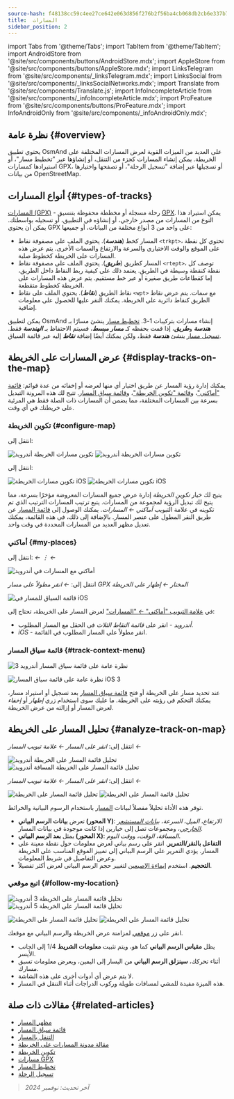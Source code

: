 ```yaml
---
source-hash: f48138cc59c4ee27ce642e063d856f276b2f56ba4cb068db2cb6e337b797c4c1
title:  المسارات
sidebar_position: 2
---
```

import Tabs from '@theme/Tabs';
import TabItem from '@theme/TabItem';
import AndroidStore from '@site/src/components/buttons/AndroidStore.mdx';
import AppleStore from '@site/src/components/buttons/AppleStore.mdx';
import LinksTelegram from '@site/src/components/_linksTelegram.mdx';
import LinksSocial from '@site/src/components/_linksSocialNetworks.mdx';
import Translate from '@site/src/components/Translate.js';
import InfoIncompleteArticle from '@site/src/components/_infoIncompleteArticle.mdx';
import ProFeature from '@site/src/components/buttons/ProFeature.mdx';
import InfoAndroidOnly from '@site/src/components/_infoAndroidOnly.mdx';



## نظرة عامة {#overview}

يحتوي تطبيق OsmAnd على العديد من الميزات القوية لعرض المسارات المختلفة على الخريطة. يمكن إنشاء المسارات كجزء من التنقل، أو إنشاؤها عبر "تخطيط مسار"، أو استيرادها كمسارات GPX، أو تسجيلها عبر إضافة "تسجيل الرحلة"، أو تصفحها واختيارها من بيانات OpenStreetMap.


## أنواع المسارات {#types-of-tracks}

[المسارات (GPX)](#display-tracks-on-the-map) - رحلة مسجلة أو مخططة محفوظة بتنسيق [GPX](https://en.wikipedia.org/wiki/GPS_Exchange_Format). يمكن استيراد هذا النوع من المسارات من مصدر خارجي، أو إنشاؤه في التطبيق، أو تسجيله بواسطتك. يمكن أن يحتوي GPX على واحد من 3 أنواع مختلفة من البيانات، أو جميعها:

- المسار كخط (***هندسة***). يحتوي الملف على مصفوفة نقاط ```<trkpt>```، تحتوي كل نقطة على الموقع والوقت الاختياري والسرعة والارتفاع والسمات الأخرى. يتم عرض هذه المسارات على الخريطة كخطوط صلبة.
- المسار كطريق (***طريق***). يحتوي الملف على مصفوفة نقاط ```<rtept>```، توصف كل نقطة كنقطة وسيطة في الطريق. يعتمد ذلك على كيفية ربط النقاط داخل الطريق، إما كقطاعات طريق صغيرة أو عبر خط مستقيم. يتم عرض هذه المسارات على الخريطة كخطوط متقطعة.
- نقاط الطريق (***نقاط***). يحتوي الملف على نقاط ```<wpt>``` مع سمات. يتم عرض نقاط الطريق كنقاط دائرية على الخريطة. يمكنك النقر عليها للحصول على معلومات إضافية.

يمكن لتطبيق OsmAnd إنشاء مسارات بتركيبات 1-3. [تخطيط مسار](../../plan-route/create-route.md) ينشئ مسارًا بـ ***هندسة*** و***طريق***، إذا قمت بحفظه كـ ***مسار مبسط***، فسيتم الاحتفاظ بـ ***الهندسة*** فقط. [تسجيل مسار](../../plugins/trip-recording.md#new-track-recording) ينشئ ***هندسة*** فقط، ولكن يمكنك أيضًا إضافة ***نقاط*** إليه عبر قائمة السياق.


## عرض المسارات على الخريطة {#display-tracks-on-the-map}

يمكنك إدارة رؤية المسار عن طريق اختيار أي منها لعرضه أو إخفائه من عدة قوائم: [قائمة "أماكني"](#my-places)، و[قائمة "تكوين الخريطة"](#configure-map)، و[قائمة سياق المسار](#track-context-menu). تتيح لك هذه المرونة التبديل بسرعة بين المسارات المختلفة، مما يضمن أن المسارات ذات الصلة فقط هي المرئية على خريطتك في أي وقت.

### تكوين الخريطة {#configure-map}

<Tabs groupId="operating-systems" queryString="operating-systems">

<TabItem value="android" label="Android">

انتقل إلى: *<Translate android="true" ids="shared_string_menu,configure_map,shared_string_show,show_gpx"/>*

![تكوين مسارات الخريطة أندرويد](@site/static/img/map/tracks_and_routes/tracks_and_routes_display_1_andr.png)   ![تكوين مسارات الخريطة أندرويد](@site/static/img/map/tracks_and_routes/tracks_and_routes_display_andr.png)  

</TabItem>

<TabItem value="ios" label="iOS">

انتقل إلى: *<Translate ios="true" ids="shared_string_menu,configure_map,shared_string_gpx_tracks"/>*

![تكوين مسارات الخريطة iOS](@site/static/img/personal/tracks/follow_track_1_ios.png)  ![تكوين مسارات الخريطة iOS](@site/static/img/personal/tracks/configure_map_track_menu_ios.png)

</TabItem>

</Tabs>

يتيح لك خيار *تكوين الخريطة* إدارة عرض جميع المسارات المعروضة مؤخرًا بسرعة، مما يتيح لك تبديل الرؤية لمجموعة من المسارات. يتبع ترتيب المسارات الترتيب الذي تم تكوينه في علامة التبويب *أماكني ← المسارات*. يمكنك الوصول إلى [قائمة المسار](../../personal/tracks/manage-tracks.md#track-menu) عن طريق النقر المطول على عنصر المسار. بالإضافة إلى ذلك، في هذه القائمة، يمكنك تعديل مظهر العديد من المسارات المحددة في وقت واحد.

### أماكني {#my-places}

<Tabs groupId="operating-systems" queryString="operating-systems">

<TabItem value="android" label="Android">

انتقل إلى: *<Translate android="true" ids="shared_string_menu,shared_string_my_places,shared_string_gpx_files"/> ← &#8942; ← <Translate android="true" ids="shared_string_show_on_map"/>*

![أماكني مع المسارات في أندرويد](@site/static/img/personal/tracks/one_track_menu_andr.png)

</TabItem>

<TabItem value="ios" label="iOS">

انتقل إلى: *<Translate ios="true" ids="shared_string_menu,shared_string_my_places,shared_string_gpx_tracks"/> ← انقر مطولاً على مسار GPX المختار ← إظهار على الخريطة*

![قائمة السياق للمسار في iOS](@site/static/img/personal/tracks/one_track_menu_ios.png)

</TabItem>

</Tabs>

في [علامة التبويب "أماكني" *←* "المسارات"](../../personal/tracks/manage-tracks.md#manage-tracks) لعرض المسار على الخريطة، تحتاج إلى:

- *أندرويد* - انقر على *قائمة النقاط الثلاث* في الحقل مع المسار المطلوب.
- *iOS* - انقر مطولاً على المسار المطلوب في القائمة.


### قائمة سياق المسار {#track-context-menu}

<Tabs groupId="operating-systems" queryString="operating-systems">

<TabItem value="android" label="Android">

![نظرة عامة على قائمة سياق المسار أندرويد 3](@site/static/img/personal/tracks/track_context_overview_andr_3.png)

</TabItem>

<TabItem value="ios" label="iOS">

![نظرة عامة على قائمة سياق المسار iOS 3](@site/static/img/personal/tracks/track_context_overview_ios_3.png)

</TabItem>

</Tabs>

عند تحديد مسار على الخريطة أو فتح [قائمة سياق المسار](./track-context-menu.md) بعد تسجيل أو استيراد مسار، يمكنك التحكم في رؤيته على الخريطة. ما عليك سوى استخدام زري *إظهار* أو *إخفاء* لعرض المسار أو إزالته من عرض الخريطة.


## تحليل المسار على الخريطة {#analyze-track-on-map}

<Tabs groupId="operating-systems" queryString="operating-systems">

<TabItem value="android" label="Android">

انتقل إلى: *انقر على المسار ← علامة تبويب المسار ← <Translate android="true" ids="analyze_on_map"/>*  

![تحليل قائمة المسار على الخريطة أندرويد](@site/static/img/personal/tracks/analyze_track_on_map_andr.png)    ![تحليل قائمة المسار على الخريطة المسافة أندرويد](@site/static/img/personal/tracks/analyze_track_on_map_distance_andr.png)

</TabItem>

<TabItem value="ios" label="iOS">

انتقل إلى: *انقر على المسار ← علامة تبويب المسار ← <Translate ios="true" ids="analyze_on_map"/>*  

![تحليل قائمة المسار على الخريطة](@site/static/img/personal/tracks/track_analyze_ios.png)  ![تحليل قائمة المسار على الخريطة ](@site/static/img/personal/tracks/track_analyze_on_map_ios.png)

</TabItem>

</Tabs>

توفر هذه الأداة تحليلاً مفصلاً لبيانات [المسار](../../map/tracks/track-context-menu.md#options) باستخدام الرسوم البيانية والخرائط.

- تعرض **بيانات الرسم البياني (المحور Y)**: *الارتفاع*، *الميل*، *السرعة*، [*بيانات المستشعر الخارجي*](../../plugins/external-sensors.md)، ومجموعات تصل إلى خيارين إذا كانت موجودة في بيانات المسار.
- يمثل **بعد الرسم البياني (المحور X)**: *المسافة*، *الوقت*، و*وقت اليوم*.
- **التفاعل بالنقر/التمرير**. انقر على رسم بياني لعرض معلومات حول نقطة معينة على المسار. يؤدي التمرير على الرسم البياني إلى تمييز الموقع المناسب على الخريطة وعرض التفاصيل في شريط المعلومات.
- **التحجيم**. استخدم [إيماءة الإصبعين](../../map/interact-with-map.md#gestures) لتغيير حجم الرسم البياني لعرض أكثر تفصيلاً.


### اتبع موقعي {#follow-my-location}

<Tabs groupId="operating-systems" queryString="operating-systems">

<TabItem value="android" label="Android">

![تحليل قائمة المسار على الخريطة 3 أندرويد](@site/static/img/personal/tracks/track_analyze_on_map_3_android.png) ![تحليل قائمة المسار على الخريطة 5 أندرويد](@site/static/img/personal/tracks/track_analyze_on_map_5_android.png)

</TabItem>

<TabItem value="ios" label="iOS">

![تحليل قائمة المسار على الخريطة](@site/static/img/personal/tracks/track_follow_my_location_3_ios.png)  ![تحليل قائمة المسار على الخريطة ](@site/static/img/personal/tracks/track_follow_my_location_4_ios.png)

</TabItem>

</Tabs>

انقر على زر [موقعي](../../map/interact-with-map.md#my-location-and-zoom) لمزامنة عرض الخريطة والرسم البياني مع موقعك.

- يظل **مقياس الرسم البياني** كما هو، ويتم تثبيت **معلومات الشريط** 1/4 إلى الجانب الأيسر.
- أثناء تحركك، **سينزلق الرسم البياني** من اليسار إلى اليمين، ويعرض معلومات تسبق مسارك.
- لا يتم عرض أي أدوات أخرى على هذه الشاشة.
- هذه الميزة مفيدة للمشي لمسافات طويلة وركوب الدراجات أثناء التنقل في المسار.  


## مقالات ذات صلة {#related-articles}

- [مظهر المسار](./appearance.md)
- [قائمة سياق المسار](./track-context-menu.md)
- [التنقل بالمسار](../../navigation/setup/gpx-navigation.md)
- [مقالة مدونة المسارات على الخريطة](https://docs.osmand.net/blog/routes)
- [تكوين الخريطة](../../map/configure-map-menu.md)  
- [مسارات GPX](../../personal/tracks/index.md)  
- [تخطيط المسار](../../plan-route/index.md)  
- [تسجيل الرحلة](../../plugins/trip-recording.md)

> *آخر تحديث: نوفمبر 2024*